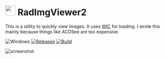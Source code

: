 <!-- ![Icon](RadImgViewer2/res/imgviewer.ico) RadImgViewer2 -->
<img src="RadImgViewer2/res/imgviewer.ico" width=32/> RadImgViewer2
==========

This is a utility to quickly view images. It uses [WIC](https://docs.microsoft.com/en-us/windows/win32/wic/-wic-about-windows-imaging-codec) for loading. I wrote
this mainly because things like ACDSee are too expensive.

![Windows](https://img.shields.io/badge/platform-Windows-blue.svg)
[![Releases](https://img.shields.io/github/release/RadAd/RadImgViewer2.svg)](https://github.com/RadAd/RadImgViewer2/releases/latest)
[![Build](https://img.shields.io/appveyor/ci/RadAd/RadImgViewer2.svg)](https://ci.appveyor.com/project/RadAd/RadImgViewer2)

![screenshot](docs/imgviewer.png)
